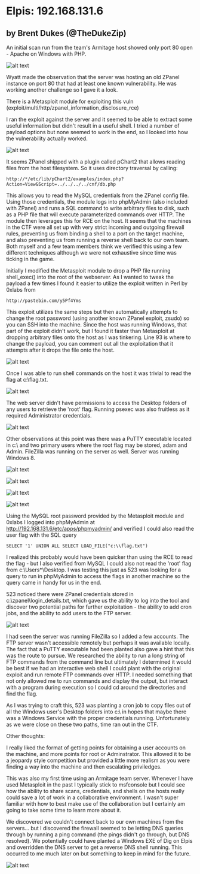 # Elpis: 192.168.131.6

## by Brent Dukes (@TheDukeZip)

An initial scan run from the team's Armitage host showed only port 80 open - Apache on Windows with PHP.

![alt text](https://raw.githubusercontent.com/thedukezip/hacksecurectf2016/master/elpis/images/nmap6.png "nmap scan")

Wyatt made the observation that the server was hosting an old ZPanel instance on port 80 that had at least one known vulnerability. He was working another challenge so I gave it a look.

There is a Metasploit module for exploiting this vuln (exploit/multi/http/zpanel_information_disclosure_rce)

I ran the exploit against the server and it seemed to be able to extract some useful information but didn't result in a useful shell. I tried a number of payload options but none seemed to work in the end, so I looked into how the vulnerability actually worked.

![alt text](https://raw.githubusercontent.com/thedukezip/hacksecurectf2016/master/elpis/images/msfconsole.png "msfconsole")

It seems ZPanel shipped with a plugin called pChart2 that allows reading files from the host filesystem. So it uses directory traversal by calling:

`http://*/etc/lib/pChart2/examples/index.php?Action=View&Script=../../../../cnf/db.php`

This allows you to read the MySQL credentials from the ZPanel config file. Using those credentials, the module logs into phpMyAdmin (also included with ZPanel) and runs a SQL command to write arbitrary files to disk, such as a PHP file that will execute parameterized commands over HTTP. The module then leverages this for RCE on the host. It seems that the machines in the CTF were all set up with very strict incoming and outgoing firewall rules, preventing us from binding a shell to a port on the target machine, and also preventing us from running a reverse shell back to our own team. Both myself and a few team members think we verified this using a few different techniques although we were not exhaustive since time was ticking in the game.

Initially I modified the Metasploit module to drop a PHP file running shell_exec() into the root of the webserver. As I wanted to tweak the payload a few times I found it easier to utilize the exploit written in Perl by 0xlabs from 

`http://pastebin.com/y5Pf4Yms`

This exploit utilizes the same steps but then automatically attempts to change the root password (using another known ZPanel exploit, zsudo) so you can SSH into the machine. Since the host was running Windows, that part of the exploit didn't work, but I found it faster than Metasploit at dropping arbitrary files onto the host as I was tinkering. Line 93 is where to change the payload, you can comment out all the exploitation that it attempts after it drops the file onto the host.

![alt text](https://raw.githubusercontent.com/thedukezip/hacksecurectf2016/master/elpis/images/0xlabs.png "0xlabs")

Once I was able to run shell commands on the host it was trivial to read the flag at c:\flag.txt. 

![alt text](https://raw.githubusercontent.com/thedukezip/hacksecurectf2016/master/elpis/images/userflag.png "user flag")

The web server didn't have permissions to access the Desktop folders of any users to retrieve the 'root' flag. Running psexec was also fruitless as it required Administrator credentials.

![alt text](https://raw.githubusercontent.com/thedukezip/hacksecurectf2016/master/elpis/images/diradam.png "dir adam")

Other observations at this point was there was a PuTTY executable located in c:\ and two primary users where the root flag may be stored, adam and Admin. FileZilla was running on the server as well. Server was running Windows 8.

![alt text](https://raw.githubusercontent.com/thedukezip/hacksecurectf2016/master/elpis/images/dirc.png "dir c")

![alt text](https://raw.githubusercontent.com/thedukezip/hacksecurectf2016/master/elpis/images/dirusers.png "dir users")

![alt text](https://raw.githubusercontent.com/thedukezip/hacksecurectf2016/master/elpis/images/tasklist.png "tasklist")

![alt text](https://raw.githubusercontent.com/thedukezip/hacksecurectf2016/master/elpis/images/tasklist.png "ver")

Using the MySQL root password provided by the Metasploit module and 0xlabs I logged into phpMyAdmin at http://192.168.131.6/etc/apps/phpmyadmin/ and verified I could also read the user flag with the SQL query 

`SELECT '1' UNION ALL SELECT LOAD_FILE("c:\\flag.txt")`

I realized this probably would have been quicker than using the RCE to read the flag - but I also verified from MySQL I could also not read the 'root' flag from c:\Users\*\Desktop. I was testing this just as 523 was looking for a query to run in phpMyAdmin to access the flags in another machine so the query came in handy for us in the end.

523 noticed there were ZPanel credentials stored in c:\zpanel\login_details.txt, which gave us the ability to log into the tool and discover two potential paths for further exploitation - the ability to add cron jobs, and the ability to add users to the FTP server.

![alt text](https://raw.githubusercontent.com/thedukezip/hacksecurectf2016/master/elpis/images/zpanelftp.png "zpanel")

I had seen the server was running FileZilla so I added a few accounts. The FTP server wasn't accessible remotely but perhaps it was available locally. The fact that a PuTTY executable had been planted also gave a hint that this was the route to pursue. We researched the ability to run a long string of FTP commands from the command line but ultimately I determined it would be best if we had an interactive web shell I could plant with the original exploit and run remote FTP commands over HTTP. I needed something that not only allowed me to run commands and display the output, but interact with a program during execution so I could cd around the directories and find the flag.

As I was trying to craft this, 523 was planting a cron job to copy files out of all the Windows user's Desktop folders into c:\ in hopes that maybe there was a Windows Service with the proper credentials running. Unfortunately as we were close on these two paths, time ran out in the CTF.

Other thoughts:

I really liked the format of getting points for obtaining a user accounts on the machine, and more points for root or Adminstrator. This allowed it to be a jeopardy style competition but provided a little more realism as you were finding a way into the machine and then escalating priviledges.

This was also my first time using an Armitage team server. Whenever I have used Metasploit in the past I typically stick to msfconsole but I could see how the ability to share scans, credentials, and shells on the hosts really could save a lot of work in a collaborative environment. I wasn't super familiar with how to best make use of the collaboration but I certainly am going to take some time to learn more about it.

We discovered we couldn't connect back to our own machines from the servers... but I discovered the firewall seemed to be letting DNS queries through by running a ping command (the pings didn't go through, but DNS resolved). We potentially could have planted a Windows EXE of Dig on Elpis and overridden the DNS server to get a reverse DNS shell running. This occurred to me much later on but something to keep in mind for the future.

![alt text](https://raw.githubusercontent.com/thedukezip/hacksecurectf2016/master/elpis/images/ping.png "ping")
